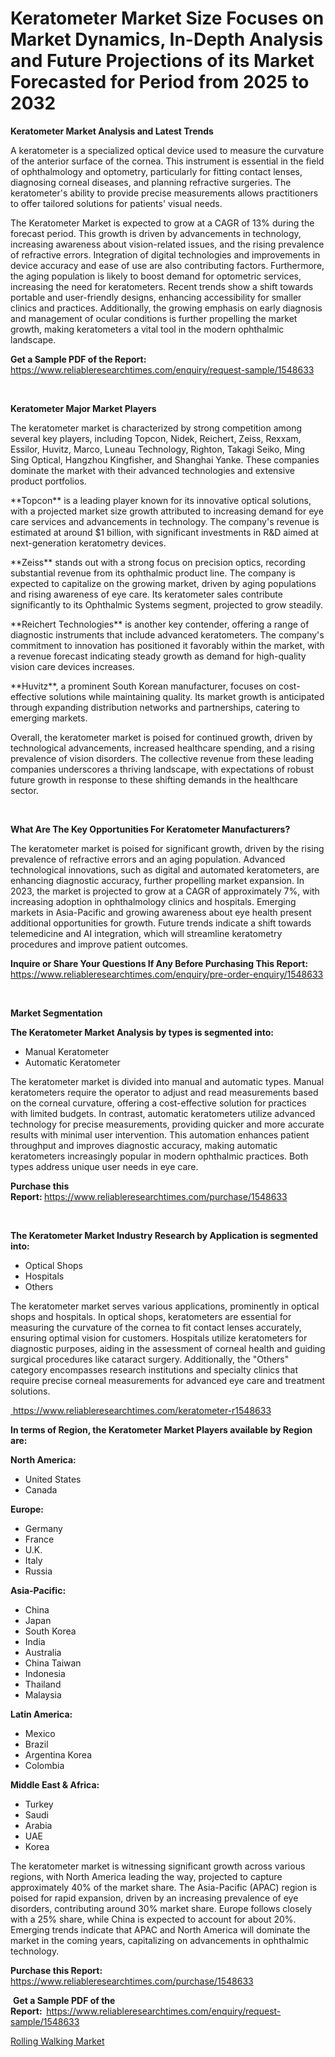 <p><h1>Keratometer Market Size Focuses on Market Dynamics, In-Depth Analysis and Future Projections of its Market Forecasted for Period from 2025 to 2032</h1></p><p><strong>Keratometer Market Analysis and Latest Trends</strong></p>
<p><p>A keratometer is a specialized optical device used to measure the curvature of the anterior surface of the cornea. This instrument is essential in the field of ophthalmology and optometry, particularly for fitting contact lenses, diagnosing corneal diseases, and planning refractive surgeries. The keratometer's ability to provide precise measurements allows practitioners to offer tailored solutions for patients' visual needs.</p><p>The Keratometer Market is expected to grow at a CAGR of 13% during the forecast period. This growth is driven by advancements in technology, increasing awareness about vision-related issues, and the rising prevalence of refractive errors. Integration of digital technologies and improvements in device accuracy and ease of use are also contributing factors. Furthermore, the aging population is likely to boost demand for optometric services, increasing the need for keratometers. Recent trends show a shift towards portable and user-friendly designs, enhancing accessibility for smaller clinics and practices. Additionally, the growing emphasis on early diagnosis and management of ocular conditions is further propelling the market growth, making keratometers a vital tool in the modern ophthalmic landscape.</p></p>
<p><strong>Get a Sample PDF of the Report:&nbsp;</strong> <a href="https://www.reliableresearchtimes.com/enquiry/request-sample/1548633?utm_campaign=3063&utm_medium=2&utm_source=Github&utm_content=ia&utm_term=10042025&utm_id=keratometer">https://www.reliableresearchtimes.com/enquiry/request-sample/1548633</a></p>
<p>&nbsp;</p>
<p><strong>Keratometer Major Market Players</strong></p>
<p><p>The keratometer market is characterized by strong competition among several key players, including Topcon, Nidek, Reichert, Zeiss, Rexxam, Essilor, Huvitz, Marco, Luneau Technology, Righton, Takagi Seiko, Ming Sing Optical, Hangzhou Kingfisher, and Shanghai Yanke. These companies dominate the market with their advanced technologies and extensive product portfolios.</p><p>**Topcon** is a leading player known for its innovative optical solutions, with a projected market size growth attributed to increasing demand for eye care services and advancements in technology. The company's revenue is estimated at around $1 billion, with significant investments in R&D aimed at next-generation keratometry devices.</p><p>**Zeiss** stands out with a strong focus on precision optics, recording substantial revenue from its ophthalmic product line. The company is expected to capitalize on the growing market, driven by aging populations and rising awareness of eye care. Its keratometer sales contribute significantly to its Ophthalmic Systems segment, projected to grow steadily.</p><p>**Reichert Technologies** is another key contender, offering a range of diagnostic instruments that include advanced keratometers. The company's commitment to innovation has positioned it favorably within the market, with a revenue forecast indicating steady growth as demand for high-quality vision care devices increases.</p><p>**Huvitz**, a prominent South Korean manufacturer, focuses on cost-effective solutions while maintaining quality. Its market growth is anticipated through expanding distribution networks and partnerships, catering to emerging markets.</p><p>Overall, the keratometer market is poised for continued growth, driven by technological advancements, increased healthcare spending, and a rising prevalence of vision disorders. The collective revenue from these leading companies underscores a thriving landscape, with expectations of robust future growth in response to these shifting demands in the healthcare sector.</p></p>
<p>&nbsp;</p>
<p><strong>What Are The Key Opportunities For Keratometer Manufacturers?</strong></p>
<p><p>The keratometer market is poised for significant growth, driven by the rising prevalence of refractive errors and an aging population. Advanced technological innovations, such as digital and automated keratometers, are enhancing diagnostic accuracy, further propelling market expansion. In 2023, the market is projected to grow at a CAGR of approximately 7%, with increasing adoption in ophthalmology clinics and hospitals. Emerging markets in Asia-Pacific and growing awareness about eye health present additional opportunities for growth. Future trends indicate a shift towards telemedicine and AI integration, which will streamline keratometry procedures and improve patient outcomes.</p></p>
<p><strong>Inquire or Share Your Questions If Any Before Purchasing This Report:</strong> <a href="https://www.reliableresearchtimes.com/enquiry/pre-order-enquiry/1548633?utm_campaign=3063&utm_medium=2&utm_source=Github&utm_content=ia&utm_term=10042025&utm_id=keratometer">https://www.reliableresearchtimes.com/enquiry/pre-order-enquiry/1548633</a></p>
<p>&nbsp;</p>
<p><strong>Market Segmentation</strong></p>
<p><strong>The Keratometer Market Analysis by types is segmented into:</strong></p>
<p><ul><li>Manual Keratometer</li><li>Automatic Keratometer</li></ul></p>
<p><p>The keratometer market is divided into manual and automatic types. Manual keratometers require the operator to adjust and read measurements based on the corneal curvature, offering a cost-effective solution for practices with limited budgets. In contrast, automatic keratometers utilize advanced technology for precise measurements, providing quicker and more accurate results with minimal user intervention. This automation enhances patient throughput and improves diagnostic accuracy, making automatic keratometers increasingly popular in modern ophthalmic practices. Both types address unique user needs in eye care.</p></p>
<p><strong>Purchase this Report:&nbsp;</strong><a href="https://www.reliableresearchtimes.com/purchase/1548633?utm_campaign=3063&utm_medium=2&utm_source=Github&utm_content=ia&utm_term=10042025&utm_id=keratometer">https://www.reliableresearchtimes.com/purchase/1548633</a></p>
<p>&nbsp;</p>
<p><strong>The Keratometer Market Industry Research by Application is segmented into:</strong></p>
<p><ul><li>Optical Shops</li><li>Hospitals</li><li>Others</li></ul></p>
<p><p>The keratometer market serves various applications, prominently in optical shops and hospitals. In optical shops, keratometers are essential for measuring the curvature of the cornea to fit contact lenses accurately, ensuring optimal vision for customers. Hospitals utilize keratometers for diagnostic purposes, aiding in the assessment of corneal health and guiding surgical procedures like cataract surgery. Additionally, the "Others" category encompasses research institutions and specialty clinics that require precise corneal measurements for advanced eye care and treatment solutions.</p></p>
<p><a href="https://www.reliableresearchtimes.com/keratometer-r1548633?utm_campaign=3063&utm_medium=2&utm_source=Github&utm_content=ia&utm_term=10042025&utm_id=keratometer">&nbsp;https://www.reliableresearchtimes.com/keratometer-r1548633</a></p>
<p><strong>In terms of Region, the Keratometer Market Players available by Region are:</strong></p>
<p>
    <p> <strong> North America: </strong>
        <ul>
            <li>United States</li>
            <li>Canada</li>
        </ul>
        </p> 
    <p> <strong> Europe: </strong>
        <ul>
            <li>Germany</li>
            <li>France</li>
            <li>U.K.</li>
            <li>Italy</li>
            <li>Russia</li>
        </ul>
        </p> 
    <p> <strong> Asia-Pacific: </strong>
        <ul>
            <li>China</li>
            <li>Japan</li>
            <li>South Korea</li>
            <li>India</li>
            <li>Australia</li>
            <li>China Taiwan</li>
            <li>Indonesia</li>
            <li>Thailand</li>
            <li>Malaysia</li>
        </ul>
        </p> 
    <p> <strong> Latin America: </strong>
        <ul>
            <li>Mexico</li>
            <li>Brazil</li>
            <li>Argentina Korea</li>
            <li>Colombia</li>
        </ul>
        </p> 
    <p> <strong> Middle East & Africa: </strong>
        <ul>
            <li>Turkey</li>
            <li>Saudi</li>
            <li>Arabia</li>
            <li>UAE</li>
            <li>Korea</li>
        </ul>
    </p>
    </p>
<p><p>The keratometer market is witnessing significant growth across various regions, with North America leading the way, projected to capture approximately 40% of the market share. The Asia-Pacific (APAC) region is poised for rapid expansion, driven by an increasing prevalence of eye disorders, contributing around 30% market share. Europe follows closely with a 25% share, while China is expected to account for about 20%. Emerging trends indicate that APAC and North America will dominate the market in the coming years, capitalizing on advancements in ophthalmic technology.</p></p>
<p><strong>Purchase this Report: </strong><a href="https://www.reliableresearchtimes.com/purchase/1548633?utm_campaign=3063&utm_medium=2&utm_source=Github&utm_content=ia&utm_term=10042025&utm_id=keratometer">https://www.reliableresearchtimes.com/purchase/1548633</a></p>
<p>&nbsp;<strong>Get a Sample PDF of the Report:&nbsp;&nbsp;</strong><a href="https://www.reliableresearchtimes.com/enquiry/request-sample/1548633?utm_campaign=3063&utm_medium=2&utm_source=Github&utm_content=ia&utm_term=10042025&utm_id=keratometer">https://www.reliableresearchtimes.com/enquiry/request-sample/1548633</a></p>
<p><strong></strong></p>
<p><p><a href="https://github.com/landtmman/Market-Research-Report-List-1/blob/main/rolling-walking-market.md?utm_campaign=3063&utm_medium=2&utm_source=Github&utm_content=ia&utm_term=10042025&utm_id=keratometer">Rolling Walking Market</a></p></p>